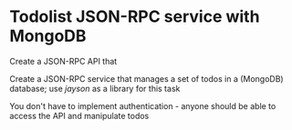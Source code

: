 # Todolist JSON-RPC service with MongoDB

Create a JSON-RPC API that

Create a JSON-RPC service that manages a set of todos in a (MongoDB) database; use _jayson_ as a library for this task

You don't have to implement authentication - anyone should be able to access the API and manipulate todos
